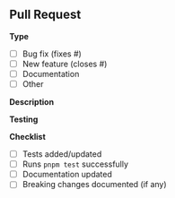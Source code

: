 ## Pull Request

**Type**

- [ ] Bug fix (fixes #)
- [ ] New feature (closes #)
- [ ] Documentation
- [ ] Other

**Description**
<!-- Describe your changes -->

**Testing**
<!-- How have you tested these changes? -->

**Checklist**

- [ ] Tests added/updated
- [ ] Runs `pnpm test` successfully
- [ ] Documentation updated
- [ ] Breaking changes documented (if any)
